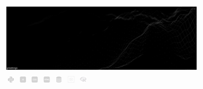 [![background image](quantized_relief_adjusted.jpeg)](https://wallpaperaccess.com/black-digital)

&nbsp;![python-16](python-16.png)&nbsp;&nbsp;&nbsp;&nbsp;![js-16](js-16.png)&nbsp;&nbsp;&nbsp;&nbsp;![css-16](css-16.png)&nbsp;&nbsp;&nbsp;&nbsp;![html-16](html-16.png)&nbsp;&nbsp;&nbsp;&nbsp;![database-5-16](database-5-16.png)&nbsp;&nbsp;&nbsp;&nbsp;![tableau-logo](tableau-logo.png)&nbsp;&nbsp;&nbsp;&nbsp;![r-programming-language](r-programming-language.png)

<!--



[![name](link to image on GH)](link to your URL)

<img src="quantized_relief.jpeg" alt="drawing" height="200px" width="1000px"/>


**justineichelberger/justineichelberger** is a ✨ _special_ ✨ repository because its `README.md` (this file) appears on your GitHub profile.

Here are some ideas to get you started:

- 🔭 I’m currently working on ...
- 🌱 I’m currently learning ...
- 👯 I’m looking to collaborate on ...
- 🤔 I’m looking for help with ...
- 💬 Ask me about ...
- 📫 How to reach me: ...
- 😄 Pronouns: ...
- ⚡ Fun fact: ...


